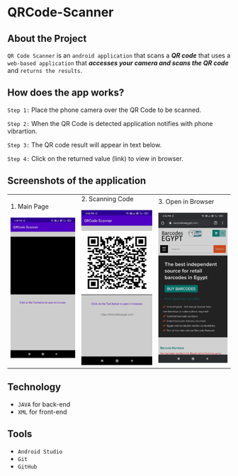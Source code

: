 # QRCode-Scanner

## About the Project 

`QR Code Scanner` is an `android application` that scans a **_QR code_** that uses a `web-based application` that **_accesses your camera and scans the QR code_** and `returns the results`.

## How does the app works?

`Step 1:`  Place the phone camera over the QR Code to be scanned.

`Step 2:`  When the QR Code is detected application notifies with phone vibrartion.

`Step 3:`  The QR code result will appear in text below.
 
`Step 4:`  Click on the returned value (link) to view in browser.

## Screenshots of the application

<table>
        <tr> 
         <td>1. Main Page </br></br> <img src = "screenshots/first_page.jpeg"  width="250"></td>
         <td>2. Scanning Code </br></br><img src = "screenshots/scan_code.jpeg"  width="250"></td>
         <td>3. Open in Browser </br></br><img src = "screenshots/open_browser.jpeg"  width="250"></td>
        </tr>
 </table>
 
## Technology

- `JAVA` for back-end
- `XML` for front-end

## Tools

- `Android Studio`
- `Git`
- `GitHub`

